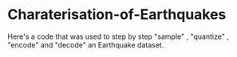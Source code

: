 # Charaterisation-of-Earthquakes
Here's a code that was used to step by step "sample" , "quantize" , "encode" and "decode" an Earthquake dataset.
